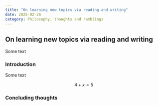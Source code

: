 ```yaml
---
title: "On learning new topics via reading and writing"
date: 2025-02-26
category: Philosophy, thoughts and ramblings
---
```


## On learning new topics via reading and writing

Some text

### Introduction

Some text

$$4+x=5$$


### Concluding thoughts
